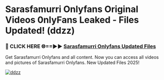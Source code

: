 # Sarasfamurri Onlyfans Original Videos 0nlyFans Leaked - Files Updated! (ddzz)

<h3>🔴 CLICK HERE 🌐==►► <a href="https://tinyurl.com/ehrbuxhb" rel="nofollow">Sarasfamurri Onlyfans Updated Files</a></h3>

Get Sarasfamurri Onlyfans and all content. Now you can access all videos and pictures of Sarasfamurri Onlyfans. New Updated Files 2025!

[![ddzz](https://i.imgur.com/lVYEuWS.gif)](https://tinyurl.com/ehrbuxhb)
